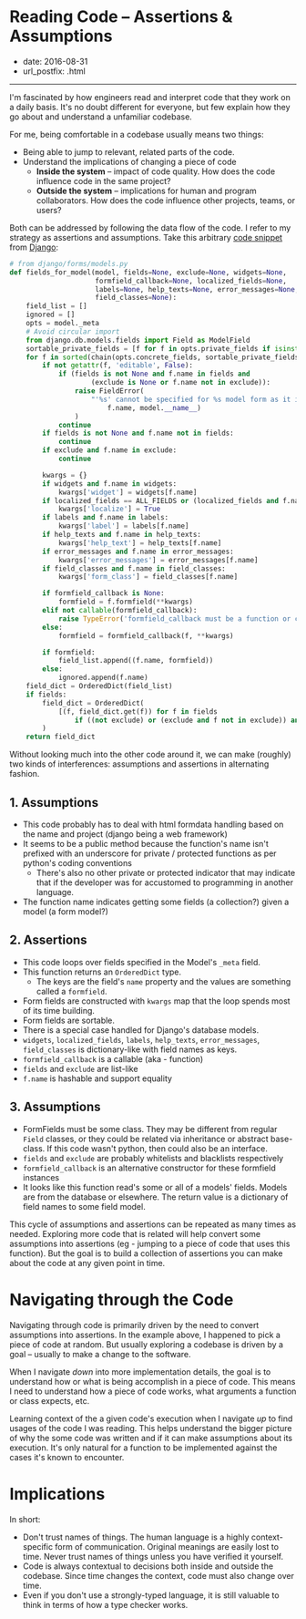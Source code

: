 # Reading Code – Assertions & Assumptions

- date: 2016-08-31
- url_postfix: .html

------------------------------------------


I'm fascinated by how engineers read and interpret code that they work on a
daily basis. It's no doubt different for everyone, but few explain how they go
about and understand a unfamiliar codebase.

For me, being comfortable in a codebase usually means two things:

- Being able to jump to relevant, related parts of the code.
- Understand the implications of changing a piece of code
  - **Inside the system** – impact of code quality. How does the code influence code in the same project?
  - **Outside the system** – implications for human and program collaborators. How does the code influence other projects, teams, or users?

Both can be addressed by following the data flow of the code. I refer to my
strategy as assertions and assumptions. Take this arbitrary [code snippet](https://github.com/django/django/commit/4bc6b939944183533ae74791d21282e613f63a96) from
[Django](https://github.com/django/django):

```python
# from django/forms/models.py
def fields_for_model(model, fields=None, exclude=None, widgets=None,
                     formfield_callback=None, localized_fields=None,
                     labels=None, help_texts=None, error_messages=None,
                     field_classes=None):
    field_list = []
    ignored = []
    opts = model._meta
    # Avoid circular import
    from django.db.models.fields import Field as ModelField
    sortable_private_fields = [f for f in opts.private_fields if isinstance(f, ModelField)]
    for f in sorted(chain(opts.concrete_fields, sortable_private_fields, opts.many_to_many)):
        if not getattr(f, 'editable', False):
            if (fields is not None and f.name in fields and
                    (exclude is None or f.name not in exclude)):
                raise FieldError(
                    "'%s' cannot be specified for %s model form as it is a non-editable field" % (
                        f.name, model.__name__)
                )
            continue
        if fields is not None and f.name not in fields:
            continue
        if exclude and f.name in exclude:
            continue

        kwargs = {}
        if widgets and f.name in widgets:
            kwargs['widget'] = widgets[f.name]
        if localized_fields == ALL_FIELDS or (localized_fields and f.name in localized_fields):
            kwargs['localize'] = True
        if labels and f.name in labels:
            kwargs['label'] = labels[f.name]
        if help_texts and f.name in help_texts:
            kwargs['help_text'] = help_texts[f.name]
        if error_messages and f.name in error_messages:
            kwargs['error_messages'] = error_messages[f.name]
        if field_classes and f.name in field_classes:
            kwargs['form_class'] = field_classes[f.name]

        if formfield_callback is None:
            formfield = f.formfield(**kwargs)
        elif not callable(formfield_callback):
            raise TypeError('formfield_callback must be a function or callable')
        else:
            formfield = formfield_callback(f, **kwargs)

        if formfield:
            field_list.append((f.name, formfield))
        else:
            ignored.append(f.name)
    field_dict = OrderedDict(field_list)
    if fields:
        field_dict = OrderedDict(
            [(f, field_dict.get(f)) for f in fields
                if ((not exclude) or (exclude and f not in exclude)) and (f not in ignored)]
        )
    return field_dict
```

Without looking much into the other code around it, we can make (roughly) two
kinds of interferences: assumptions and assertions in alternating fashion.

## 1. Assumptions

- This code probably has to deal with html formdata handling based on the name and project (django being a web framework)
- It seems to be a public method because the function's name isn't prefixed with an underscore for private / protected functions as per python's coding conventions
  - There's also no other private or protected indicator that may indicate that if the developer was for accustomed to programming in another language.
- The function name indicates getting some fields (a collection?) given a model (a form model?)

## 2. Assertions

- This code loops over fields specified in the Model's `_meta` field.
- This function returns an `OrderedDict` type.
  - The keys are the field's `name` property and the values are something called a `formfield`.
- Form fields are constructed with `kwargs` map that the loop spends most of its time building.
- Form fields are sortable.
- There is a special case handled for Django's database models.
- `widgets`, `localized_fields`, `labels`, `help_texts`, `error_messages`, `field_classes` is dictionary-like with field names as keys.
- `formfield_callback` is a callable (aka - function)
- `fields` and `exclude` are list-like
- `f.name` is hashable and support equality

## 3. Assumptions

- FormFields must be some class. They may be different from regular `Field` classes, or they could be related via inheritance or abstract base-class. If this code wasn't python, then could also be an interface.
- `fields` and `exclude` are probably whitelists and blacklists respectively
- `formfield_callback` is an alternative constructor for these formfield instances
- It looks like this function read's some or all of a models'  fields. Models are from the database or elsewhere. The return value is a dictionary of field names to some field model.

This cycle of assumptions and assertions can be repeated as many times as
needed. Exploring more code that is related will help convert some assumptions
into assertions (eg - jumping to a piece of code that uses this function). But
the goal is to build a collection of assertions you can make about the code at
any given point in time.

# Navigating through the Code

Navigating through code is primarily driven by the need to convert assumptions
into assertions. In the example above, I happened to pick a piece of code at
random. But usually exploring a codebase is driven by a goal – usually to make
a change to the software.

When I navigate *down* into more implementation details, the goal is to
understand how or what is being accomplish in a piece of code. This means I
need to understand how a piece of code works, what arguments a function or
class expects, etc.

Learning context of the a given code's execution when I navigate *up* to find
usages of the code I was reading. This helps understand the bigger picture of
why the some code was written and if it can make assumptions about its
execution. It's only natural for a function to be implemented against the cases
it's known to encounter.

# Implications

In short:

- Don't trust names of things. The human language is a highly context-specific form of communication. Original meanings are easily lost to time. Never trust names of things unless you have verified it yourself.
- Code is always contextual to decisions both inside and outside the codebase. Since time changes the context, code must also change over time.
- Even if you don't use a strongly-typed language, it is still valuable to think in terms of how a type checker works.
